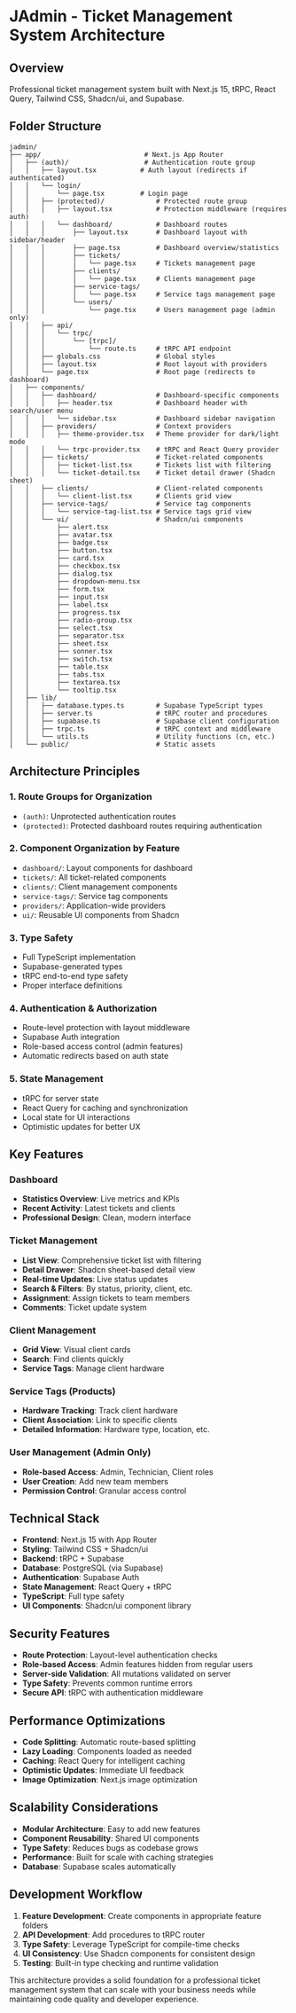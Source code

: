 # JAdmin - Ticket Management System Architecture

## Overview
Professional ticket management system built with Next.js 15, tRPC, React Query, Tailwind CSS, Shadcn/ui, and Supabase.

## Folder Structure

```
jadmin/
├── app/                          # Next.js App Router
│   ├── (auth)/                   # Authentication route group
│   │   ├── layout.tsx           # Auth layout (redirects if authenticated)
│   │   └── login/
│   │       └── page.tsx         # Login page
│   │   ├── (protected)/             # Protected route group
│   │   │   ├── layout.tsx           # Protection middleware (requires auth)
│   │   │   └── dashboard/           # Dashboard routes
│   │   │       ├── layout.tsx       # Dashboard layout with sidebar/header
│   │   │       ├── page.tsx         # Dashboard overview/statistics
│   │   │       ├── tickets/
│   │   │       │   └── page.tsx     # Tickets management page
│   │   │       ├── clients/
│   │   │       │   └── page.tsx     # Clients management page
│   │   │       ├── service-tags/
│   │   │       │   └── page.tsx     # Service tags management page
│   │   │       └── users/
│   │   │           └── page.tsx     # Users management page (admin only)
│   │   ├── api/
│   │   │   └── trpc/
│   │   │       └── [trpc]/
│   │   │           └── route.ts     # tRPC API endpoint
│   │   ├── globals.css              # Global styles
│   │   ├── layout.tsx               # Root layout with providers
│   │   └── page.tsx                 # Root page (redirects to dashboard)
│   ├── components/
│   │   ├── dashboard/               # Dashboard-specific components
│   │   │   ├── header.tsx           # Dashboard header with search/user menu
│   │   │   └── sidebar.tsx          # Dashboard sidebar navigation
│   │   ├── providers/               # Context providers
│   │   │   ├── theme-provider.tsx   # Theme provider for dark/light mode
│   │   │   └── trpc-provider.tsx    # tRPC and React Query provider
│   │   ├── tickets/                 # Ticket-related components
│   │   │   ├── ticket-list.tsx      # Tickets list with filtering
│   │   │   └── ticket-detail.tsx    # Ticket detail drawer (Shadcn sheet)
│   │   ├── clients/                 # Client-related components
│   │   │   └── client-list.tsx      # Clients grid view
│   │   ├── service-tags/            # Service tag components
│   │   │   └── service-tag-list.tsx # Service tags grid view
│   │   └── ui/                      # Shadcn/ui components
│   │       ├── alert.tsx
│   │       ├── avatar.tsx
│   │       ├── badge.tsx
│   │       ├── button.tsx
│   │       ├── card.tsx
│   │       ├── checkbox.tsx
│   │       ├── dialog.tsx
│   │       ├── dropdown-menu.tsx
│   │       ├── form.tsx
│   │       ├── input.tsx
│   │       ├── label.tsx
│   │       ├── progress.tsx
│   │       ├── radio-group.tsx
│   │       ├── select.tsx
│   │       ├── separator.tsx
│   │       ├── sheet.tsx
│   │       ├── sonner.tsx
│   │       ├── switch.tsx
│   │       ├── table.tsx
│   │       ├── tabs.tsx
│   │       ├── textarea.tsx
│   │       └── tooltip.tsx
│   ├── lib/
│   │   ├── database.types.ts        # Supabase TypeScript types
│   │   ├── server.ts                # tRPC router and procedures
│   │   ├── supabase.ts              # Supabase client configuration
│   │   ├── trpc.ts                  # tRPC context and middleware
│   │   └── utils.ts                 # Utility functions (cn, etc.)
│   └── public/                      # Static assets
```

## Architecture Principles

### 1. **Route Groups for Organization**
- `(auth)`: Unprotected authentication routes
- `(protected)`: Protected dashboard routes requiring authentication

### 2. **Component Organization by Feature**
- `dashboard/`: Layout components for dashboard
- `tickets/`: All ticket-related components
- `clients/`: Client management components
- `service-tags/`: Service tag components
- `providers/`: Application-wide providers
- `ui/`: Reusable UI components from Shadcn

### 3. **Type Safety**
- Full TypeScript implementation
- Supabase-generated types
- tRPC end-to-end type safety
- Proper interface definitions

### 4. **Authentication & Authorization**
- Route-level protection with layout middleware
- Supabase Auth integration
- Role-based access control (admin features)
- Automatic redirects based on auth state

### 5. **State Management**
- tRPC for server state
- React Query for caching and synchronization
- Local state for UI interactions
- Optimistic updates for better UX

## Key Features

### Dashboard
- **Statistics Overview**: Live metrics and KPIs
- **Recent Activity**: Latest tickets and clients
- **Professional Design**: Clean, modern interface

### Ticket Management
- **List View**: Comprehensive ticket list with filtering
- **Detail Drawer**: Shadcn sheet-based detail view
- **Real-time Updates**: Live status updates
- **Search & Filters**: By status, priority, client, etc.
- **Assignment**: Assign tickets to team members
- **Comments**: Ticket update system

### Client Management
- **Grid View**: Visual client cards
- **Search**: Find clients quickly
- **Service Tags**: Manage client hardware

### Service Tags (Products)
- **Hardware Tracking**: Track client hardware
- **Client Association**: Link to specific clients
- **Detailed Information**: Hardware type, location, etc.

### User Management (Admin Only)
- **Role-based Access**: Admin, Technician, Client roles
- **User Creation**: Add new team members
- **Permission Control**: Granular access control

## Technical Stack

- **Frontend**: Next.js 15 with App Router
- **Styling**: Tailwind CSS + Shadcn/ui
- **Backend**: tRPC + Supabase
- **Database**: PostgreSQL (via Supabase)
- **Authentication**: Supabase Auth
- **State Management**: React Query + tRPC
- **TypeScript**: Full type safety
- **UI Components**: Shadcn/ui component library

## Security Features

- **Route Protection**: Layout-level authentication checks
- **Role-based Access**: Admin features hidden from regular users
- **Server-side Validation**: All mutations validated on server
- **Type Safety**: Prevents common runtime errors
- **Secure API**: tRPC with authentication middleware

## Performance Optimizations

- **Code Splitting**: Automatic route-based splitting
- **Lazy Loading**: Components loaded as needed
- **Caching**: React Query for intelligent caching
- **Optimistic Updates**: Immediate UI feedback
- **Image Optimization**: Next.js image optimization

## Scalability Considerations

- **Modular Architecture**: Easy to add new features
- **Component Reusability**: Shared UI components
- **Type Safety**: Reduces bugs as codebase grows
- **Performance**: Built for scale with caching strategies
- **Database**: Supabase scales automatically

## Development Workflow

1. **Feature Development**: Create components in appropriate feature folders
2. **API Development**: Add procedures to tRPC router
3. **Type Safety**: Leverage TypeScript for compile-time checks
4. **UI Consistency**: Use Shadcn components for consistent design
5. **Testing**: Built-in type checking and runtime validation

This architecture provides a solid foundation for a professional ticket management system that can scale with your business needs while maintaining code quality and developer experience. 